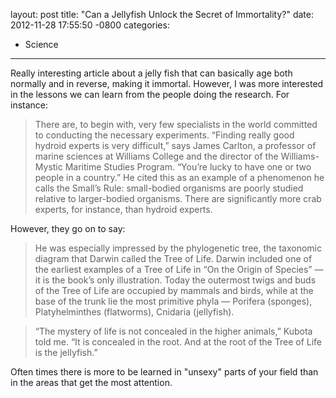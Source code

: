 layout: post
title:  "Can a Jellyfish Unlock the Secret of Immortality?"
date:   2012-11-28 17:55:50 -0800
categories:
  - Science
---

Really interesting article about a jelly fish that can basically age both normally and in reverse, making it immortal. However, I was more interested in the lessons we can learn from the people doing the research. For instance:

 > There are, to begin with, very few specialists in the world committed to conducting the necessary experiments. “Finding really good hydroid experts is very difficult,” says James Carlton, a professor of marine sciences at Williams College and the director of the Williams-Mystic Maritime Studies Program. “You’re lucky to have one or two people in a country.” He cited this as an example of a phenomenon he calls the Small’s Rule: small-bodied organisms are poorly studied relative to larger-bodied organisms. There are significantly more crab experts, for instance, than hydroid experts.

However, they go on to say:  

 >  He was especially impressed by the phylogenetic tree, the taxonomic diagram that Darwin called the Tree of Life. Darwin included one of the earliest examples of a Tree of Life in “On the Origin of Species” — it is the book’s only illustration. Today the outermost twigs and buds of the Tree of Life are occupied by mammals and birds, while at the base of the trunk lie the most primitive phyla — Porifera (sponges), Platyhelminthes (flatworms), Cnidaria (jellyfish). 

 >  
 > 
 >  “The mystery of life is not concealed in the higher animals,” Kubota told me. “It is concealed in the root. And at the root of the Tree of Life is the jellyfish.”

 Often times there is more to be learned in "unsexy" parts of your field than in the areas that get the most attention. 

 
